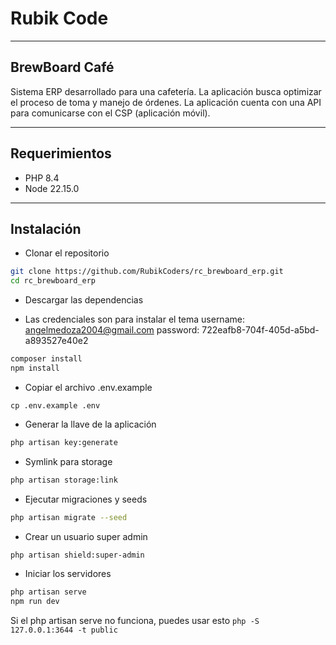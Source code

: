 # Rubik Code

---

## BrewBoard Café

Sistema ERP desarrollado para una cafetería. La aplicación busca optimizar el proceso de toma y manejo de órdenes. La
aplicación cuenta con una API para comunicarse con el CSP (aplicación móvil).

---

## Requerimientos

- PHP 8.4
- Node 22.15.0

---

## Instalación

- Clonar el repositorio

```bash
git clone https://github.com/RubikCoders/rc_brewboard_erp.git
cd rc_brewboard_erp
```

- Descargar las dependencias

- Las credenciales son para instalar el tema
username:
    angelmedoza2004@gmail.com
password:
    722eafb8-704f-405d-a5bd-a893527e40e2

```bash
composer install
npm install
```

- Copiar el archivo .env.example

```
cp .env.example .env
```

- Generar la llave de la aplicación

```bash
php artisan key:generate
```

- Symlink para storage

```bash
php artisan storage:link
```

- Ejecutar migraciones y seeds

```bash
php artisan migrate --seed
```

- Crear un usuario super admin

```bash
php artisan shield:super-admin
```

- Iniciar los servidores

```bash
php artisan serve
npm run dev
```

Si el php artisan serve no funciona, puedes usar esto ``php -S 127.0.0.1:3644 -t public``

